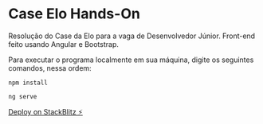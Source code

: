 # Case Elo Hands-On
Resolução do Case da Elo para a vaga de Desenvolvedor Júnior. Front-end feito usando Angular e Bootstrap.

Para executar o programa localmente em sua máquina, digite os seguintes comandos, nessa ordem:

```shell
npm install
```
```shell
ng serve
```

[Deploy on StackBlitz ⚡️](https://stackblitz.com/edit/angular-ivy-ycd2rr)
